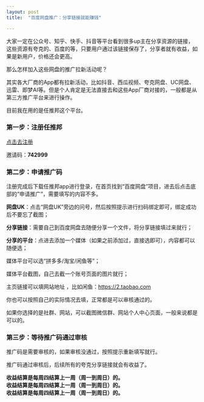 ```yaml
---
layout: post
title:  "百度网盘推广：分享链接就能赚钱"

---
```


大家一定在公众号、知乎、快手、抖音等平台看到很多up主在分享资源的链接，这些资源有夸克的、百度的等，只要用户通过该链接保存了，分享者就有收益，如果是新用户，价格还会更高。

那么怎样加入这些网盘的推广拉新活动呢？

其实各大厂商的App都有拉新活动，比如抖音、西瓜视频、夸克网盘、UC网盘、迅雷、即梦AI等。但是个人肯定是无法直接去和这些App厂商对接的，一般都是从第三方推广平台来进行操作。

目前我在用的是任推邦这个平台。

### 第一步：注册任推邦

[点击去注册](https://dt.bd.cn/#/pages/login/register?invite_code=742999)

邀请码：**742999**

### 第二步：申请推广码

注册完成后下载任推邦app进行登录，在首页找到“百度网盘”项目，进去后点击底部的“申请推广”，需要填写的内容不多。

**网盘UK**：点击“网盘UK”旁边的问号，然后按照提示进行扫码绑定即可，绑定成功后不要忘了截图；

**分享链接**：需要自己到百度网盘去随便分享一个文件，将分享链接填过来就行；

**分享的平台**：点进去添加一个媒体（如果之前添加过，直接选即可），内容都可以随便选；

媒体平台可以选“拼多多/淘宝/闲鱼等”；

媒体平台截图，自己去截一个账号页面的图片就行；

主页链接可以填网站地址 ，比如闲鱼：https://2.taobao.com 

你也可以按照自己的实际情况去填，正常都是可以审核通过的。

如果你选择的是社群、网站，可以截图微信群、网站个人中心页面，一般来说都是可以的。


### 第三步：等待推广码通过审核
推广码是需要审核的，如果审核没通过，按照提示重新填写就行。

推广码通过审核后，后续所有的夸克分享链接就会有收益了。

**收益结算是每周四结算上一周（周一到周日）的。**  
**收益结算是每周四结算上一周（周一到周日）的。**  
**收益结算是每周四结算上一周（周一到周日）的。**  


